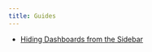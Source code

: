 ```yaml
---
title: Guides
---
```


* [Hiding Dashboards from the Sidebar](./guides/hiding_dashboards_from_sidebar)
